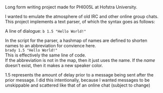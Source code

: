 Long form writing project made for PHI005L at Hofstra University.

I wanted to emulate the atmosphere of old IRC and other online group chats.
This project implements a text parser, of which the syntax goes as follows:

A line of dialogue:
```b 1.5 "Hello World!"```<br>

In the script for the parser, a hashmap of names are defined to shorten names to an abbreviation for convience here.<br>
```brady 1.5 "Hello World!"```<br>
This is effectively the same line of code. <br>
If the abbreviation is not in the map, then it just uses the name. If the *name* doesn't exist, then it makes a new speaker color.

1.5 represents the amount of delay prior to a message being sent after the prior message. I did this intentionally, because I wanted messages to be
unskippable and scattered like that of an online chat (subject to change)
